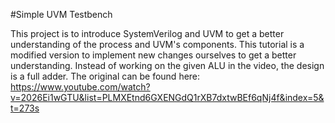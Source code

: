 #Simple UVM Testbench 

This project is to introduce SystemVerilog and UVM to get a better understanding of the process and UVM's components. This tutorial is a modified version to implement new changes ourselves to get a better understanding. Instead of working on the given ALU in the video, the design is a full adder.
The original can be found here: 
https://www.youtube.com/watch?v=2026Ei1wGTU&list=PLMXEtnd6GXENGdQ1rXB7dxtwBEf6qNj4f&index=5&t=273s
